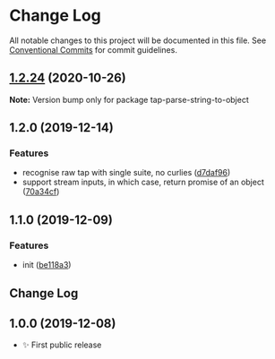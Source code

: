 # Change Log

All notable changes to this project will be documented in this file.
See [Conventional Commits](https://conventionalcommits.org) for commit guidelines.

## [1.2.24](https://gitlab.com/codsen/codsen/compare/tap-parse-string-to-object@1.2.23...tap-parse-string-to-object@1.2.24) (2020-10-26)

**Note:** Version bump only for package tap-parse-string-to-object





## 1.2.0 (2019-12-14)

### Features

- recognise raw tap with single suite, no curlies ([d7daf96](https://gitlab.com/codsen/codsen/commit/d7daf96e62661022b2bdee00e0ae5029d9c697b6))
- support stream inputs, in which case, return promise of an object ([70a34cf](https://gitlab.com/codsen/codsen/commit/70a34cf6c07c5674b7f20f723ba0b098ffa3a9b1))

## 1.1.0 (2019-12-09)

### Features

- init ([be118a3](https://gitlab.com/codsen/codsen/commit/be118a3fe66f84b19425571dd2da76d3d4e86fa1))

## Change Log

## 1.0.0 (2019-12-08)

- ✨ First public release

